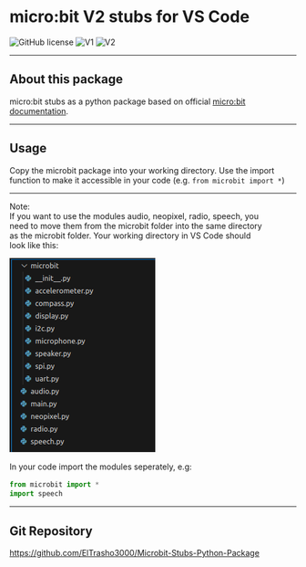 # micro:bit V2 stubs for VS Code
![GitHub license](https://img.shields.io/badge/license-MIT-red.svg?style=flat-square)
![V1](https://img.shields.io/badge/micro:bit-V1-green)
![V2](https://img.shields.io/badge/micro:bit-V2-blue)

---

## About this package
micro:bit stubs as a python package based on official [micro:bit documentation](https://microbit-micropython.readthedocs.io/en/v2-docs/).

---

## Usage
Copy the microbit package into your working directory. Use the import<br>
function to make it accessible in your code (e.g. `from microbit import *`)

---

Note:<br>
If you want to use the modules audio, neopixel, radio, speech, you<br>
need to move them from the microbit folder into the same directory<br>
as the microbit folder. Your working directory in VS Code should<br>
look like this:

![](img/VSCode-WorkingDirectoryExample.png)

In your code import the modules seperately, e.g:

```python
from microbit import *
import speech
```

---

## Git Repository
https://github.com/ElTrasho3000/Microbit-Stubs-Python-Package
